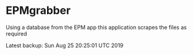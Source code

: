 # EPMgrabber
Using a database from the EPM app this application scrapes the files as required


Latest backup: Sun Aug 25 20:25:01 UTC 2019

